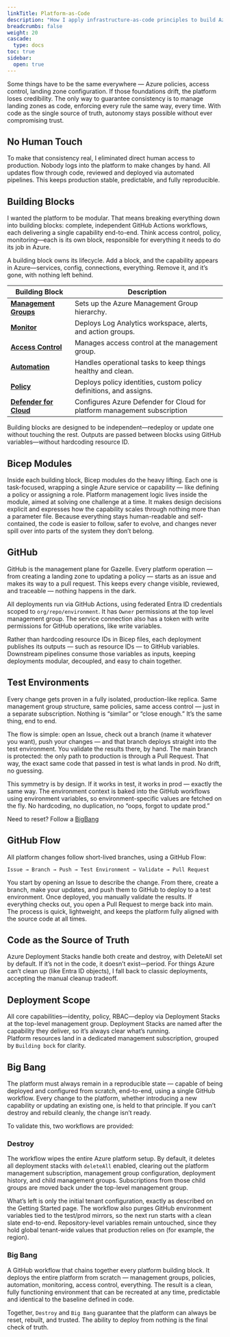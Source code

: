 ```yaml
---
linkTitle: Platform-as-Code
description: "How I apply infrastructure-as-code principles to build Azure landing zones with Bicep and GitHub"
breadcrumbs: false
weight: 20
cascade:
  type: docs  
toc: true
sidebar:
  open: true
---
```


Some things have to be the same everywhere — Azure policies, access control, landing zone configuration. If those foundations drift, the platform loses credibility. The only way to guarantee consistency is to manage landing zones as code, enforcing every rule the same way, every time. With code as the single source of truth, autonomy stays possible without ever compromising trust.

## No Human Touch

To make that consistency real, I eliminated direct human access to production. Nobody logs into the platform to make changes by hand. All updates flow through code, reviewed and deployed via automated pipelines. This keeps production stable, predictable, and fully reproducible.

## Building Blocks

I wanted the platform to be modular. That means breaking everything down into building blocks: complete, independent GitHub Actions workflows, each delivering a single capability end-to-end. Think access control, policy, monitoring—each is its own block, responsible for everything it needs to do its job in Azure.

A building block owns its lifecycle. Add a block, and the capability appears in Azure—services, config, connections, everything. Remove it, and it’s gone, with nothing left behind. 

| Building Block   | Description |
|------------------|-------------|
| [**Management Groups**](/docs/platform-as-code/building-blocks/management-groups/) | Sets up the Azure Management Group hierarchy. |
| [**Monitor**](/docs/platform-as-code/building-blocks/monitor/)      | Deploys Log Analytics workspace, alerts, and action groups. |
| [**Access Control**](/docs/platform-as-code/building-blocks/access-control/) | Manages access control at the management group. |
| [**Automation**](/docs/platform-as-code/building-blocks/platform-automation/)   | Handles operational tasks to keep things healthy and clean. |
| [**Policy**](/docs/platform-as-code/building-blocks/azure-policy/)       | Deploys policy identities, custom policy definitions, and assigns. |
| [**Defender for Cloud**](/docs/platform-as-code/building-blocks/defender-for-cloud/)       | Configures Azure Defender for Cloud for platform management subscription |

Building blocks are designed to be independent—redeploy or update one without touching the rest. Outputs are passed between blocks using GitHub variables—without hardcoding resource ID.

## Bicep Modules

Inside each building block, Bicep modules do the heavy lifting. Each one is task-focused, wrapping a single Azure service or capability — like defining a policy or assigning a role. Platform management logic lives inside the module, aimed at solving one challenge at a time. It makes design decisions explicit and expresses how the capability scales through nothing more than a parameter file. Because everything stays human-readable and self-contained, the code is easier to follow, safer to evolve, and changes never spill over into parts of the system they don’t belong.

## GitHub 

GitHub is the management plane for Gazelle. Every platform operation — from creating a landing zone to updating a policy — starts as an issue and makes its way to a pull request. This keeps every change visible, reviewed, and traceable — nothing happens in the dark.

All deployments run via GitHub Actions, using federated Entra ID credentials scoped to `org/repo/environment`. It has `Owner` permissions at the top level management group. The service connection also has a token with write permissions for GitHub operations, like write variables.

Rather than hardcoding resource IDs in Bicep files, each deployment publishes its outputs — such as resource IDs — to GitHub variables. Downstream pipelines consume those variables as inputs, keeping deployments modular, decoupled, and easy to chain together.

## Test Environments

Every change gets proven in a fully isolated, production-like replica. Same management group structure, same policies, same access control — just in a separate subscription. Nothing is “similar” or “close enough.” It’s the same thing, end to end.

The flow is simple: open an Issue, check out a branch (name it whatever you want), push your changes — and that branch deploys straight into the test environment. You validate the results there, by hand. The main branch is protected: the only path to production is through a Pull Request. That way, the exact same code that passed in test is what lands in prod. No drift, no guessing.

This symmetry is by design. If it works in test, it works in prod — exactly the same way. The environment context is baked into the GitHub workflows using environment variables, so environment-specific values are fetched on the fly. No hardcoding, no duplication, no “oops, forgot to update prod.”

Need to reset? Follow a [BigBang](#big-bang)

## GitHub Flow

All platform changes follow short-lived branches, using a GitHub Flow:

```
Issue → Branch → Push → Test Environment → Validate → Pull Request

```
You start by opening an Issue to describe the change. From there, create a branch, make your updates, and push them to GitHub to deploy to a test environment. Once deployed, you manually validate the results. If everything checks out, you open a Pull Request to merge back into main. The process is quick, lightweight, and keeps the platform fully aligned with the source code at all times.

## Code as the Source of Truth

Azure Deployment Stacks handle both create and destroy, with DeleteAll set by default. If it’s not in the code, it doesn’t exist—period. For things Azure can’t clean up (like Entra ID objects), I fall back to classic deployments, accepting the manual cleanup tradeoff.  

## Deployment Scope

All core capabilities—identity, policy, RBAC—deploy via Deployment Stacks at the top-level management group. Deployment Stacks are named after the capability they deliver, so it’s always clear what’s running.  
Platform resources land in a dedicated management subscription, grouped by `Building bock` for clarity.

## Big Bang

The platform must always remain in a reproducible state — capable of being deployed and configured from scratch, end-to-end, using a single GitHub workflow. Every change to the platform, whether introducing a new capability or updating an existing one, is held to that principle. If you can’t destroy and rebuild cleanly, the change isn’t ready.

To validate this, two workflows are provided:

### Destroy

The workflow wipes the entire Azure platform setup. By default, it deletes all deployment stacks with `deleteAll` enabled, clearing out the platform management subscription, management group configuration, deployment history, and child management groups. Subscriptions from those child groups are moved back under the top-level management group.

What’s left is only the initial tenant configuration, exactly as described on the Getting Started page. The workflow also purges GitHub environment variables tied to the test/prod mirrors, so the next run starts with a clean slate end-to-end. Repository-level variables remain untouched, since they hold global tenant-wide values that production relies on (for example, the region).

### Big Bang
A GitHub workflow that chains together every platform building block. It deploys the entire platform from scratch — management groups, policies, automation, monitoring, access control, everything. The result is a clean, fully functioning environment that can be recreated at any time, predictable and identical to the baseline defined in code.

Together, `Destroy` and `Big Bang` guarantee that the platform can always be reset, rebuilt, and trusted. The ability to deploy from nothing is the final check of truth.